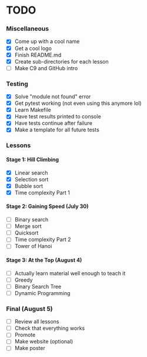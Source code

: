 # TODO

### Miscellaneous
- [x] Come up with a cool name
- [x] Get a cool logo
- [x] Finish README.md
- [x] Create sub-directories for each lesson
- [ ] Make C9 and GitHub intro

### Testing
- [x] Solve "module not found" error
- [x] Get pytest working (not even using this anymore lol)
- [x] Learn Makefile
- [x] Have test results printed to console
- [x] Have tests continue after failure
- [x] Make a template for all future tests

### Lessons
#### Stage 1: Hill Climbing
- [x] Linear search
- [X] Selection sort
- [X] Bubble sort
- [X] Time complexity Part 1

#### Stage 2: Gaining Speed (July 30)
- [ ] Binary search
- [ ] Merge sort
- [ ] Quicksort
- [ ] Time complexity Part 2
- [ ] Tower of Hanoi

#### Stage 3: At the Top (August 4)
- [ ] Actually learn material well enough to teach it
- [ ] Greedy
- [ ] Binary Search Tree
- [ ] Dynamic Programming

### Final (August 5)
- [ ] Review all lessons
- [ ] Check that everything works
- [ ] Promote
- [ ] Make website (optional)
- [ ] Make poster
